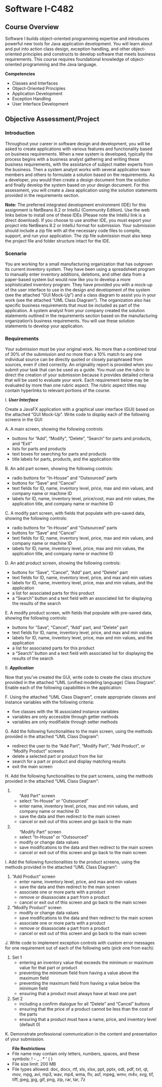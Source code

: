 # Software I-C482

## Course Overview
<p>Software I builds object-oriented programming expertise and introduces powerful new tools for Java application development. 
You will learn about and put into action class design, exception handling, and other object-oriented principles 
and constructs to develop software that meets business requirements. This course requires foundational knowledge of object-oriented programming and the Java language.</p>

<b>Competencies</b>
<ul>
<li>Classes and Interfaces</li>
<li>Object-Oriented Principles</li>
<li>Application Development</li>
<li>Exception Handling</li>
<li>User Interface Development</li>
</ul>

## Objective Assessment/Project
### Introduction
<p>Throughout your career in software design and development, you will be asked to create applications with various features and functionality based on business requirements. 
When a new system is developed, typically the process begins with a business analyst gathering and writing these business requirements, 
with the assistance of subject matter experts from the business. Then a system analyst works with several application team members and others to formulate a solution 
based on the requirements. As a developer, you would then create a design document from the solution and finally develop the system based on your design document. 
For this assessment, you will create a Java application using the solution statements provided in the requirements section.</p>
<p><b>Note:</b> The preferred integrated development environment (IDE) for this assignment is NetBeans 8.2 or IntelliJ (Community Edition). 
Use the web links below to install one of these IDEs (Please note the IntelliJ link is a direct download). If you choose to use another IDE, 
you must export your project into NetBeans 8.2 or IntelliJ format for submission.
Your submission should include a zip file with all the necessary code files to compile, support, and run your application. The zip file submission must also keep 
the project file and folder structure intact for the IDE.
</p>

### Scenario
<p>You are working for a small manufacturing organization that has outgrown its current inventory system. 
They have been using a spreadsheet program to manually enter inventory additions, deletions, and other data from a paper-based system but would now 
like you to develop a more sophisticated inventory program. They have provided you with a mock-up of the user interface to use in the design and development 
of the system (see the attached “GUI Mock-Up”) and a class diagram to assist you in your work (see the attached “UML Class Diagram”). 
The organization also has specific business requirements that must be included as part of the application. A system analyst from your company created the solution 
statements outlined in the requirements section based on the manufacturing organization’s business requirements. You will use these solution statements to develop your 
application.
</p>

### Requirements
<p>Your submission must be your original work. No more than a combined total of 30% of the submission and no more than a 10% match to any one individual source 
can be directly quoted or closely paraphrased from sources, even if cited correctly. An originality report is provided when you submit your task that can be used as a guide. 
You must use the rubric to direct the creation of your submission because it provides detailed criteria that will be used to evaluate your work. 
Each requirement below may be evaluated by more than one rubric aspect. The rubric aspect titles may contain hyperlinks to relevant portions of the course.
</p>
I. <b><i>User Interface</i></b>
<p>Create a JavaFX application with a graphical user interface (GUI) based on the attached “GUI Mock-Up”. Write code to display each  of the following screens in the GUI: </p>
A. A main screen, showing the following controls:
<ul>
<li>buttons for “Add”, “Modify”, “Delete”, “Search” for parts and products, and “Exit”</li>
<li>lists for parts and products</li>
<li>text boxes for searching for parts and products</li>
<li>title labels for parts, products, and the application title</li>
</ul>

B. An add part screen, showing the following controls:
<ul>
<li>radio buttons for “In-House” and “Outsourced” parts</li>
<li>buttons for “Save” and “Cancel”</li>
<li>text fields for ID, name, inventory level, price, max and min values, and company name or machine ID</li>
<li>labels for ID, name, inventory level, price/cost, max and min values, the application title, and company name or machine ID</li>
</ul>

C. A modify part screen, with fields that populate with pre-saved data, showing the following controls:
<ul>
<li>radio buttons for “In-House” and “Outsourced” parts</li>
<li>buttons for “Save” and “Cancel”</li>
<li>text fields for ID, name, inventory level, price, max and min values, and company name or machine ID</li>
<li>labels for ID, name, inventory level, price, max and min values, the application title, and company name or machine ID</li>
</ul>

D. An add product screen, showing the following controls:
<ul>
<li>buttons for “Save”, “Cancel”, “Add” part, and “Delete” part</li>
<li>text fields for ID, name, inventory level, price, and max and min values</li>
<li>labels for ID, name, inventory level, price, max and min values, and the application</li>
<li>a list for associated parts for this product</li>
<li>a “Search” button and a text field with an associated list for displaying the results of the search</li>
</ul>

E.  A modify product screen, with fields that populate with pre-saved data, showing the following controls:
<ul>
<li>buttons for “Save”, “Cancel”, “Add” part, and “Delete” part</li>
<li>text fields for ID, name, inventory level, price, and max and min values</li>
<li>labels for ID, name, inventory level, price, max and min values, and the application</li>
<li>a list for associated parts for this product</li>
<li>a “Search” button and a text field with associated list for displaying the results of the search</li>
</ul>

II. <b><i>Application</i></b>
<p>Now that you’ve created the GUI, write code to create the class structure provided in the attached “UML (unified modeling language) Class Diagram”. 
Enable each  of the following capabilities in the application:</p>
F.  Using the attached “UML Class Diagram”, create appropriate classes and instance variables with the following criteria:
<ul>
<li>five classes with the 16 associated instance variables</li>
<li>variables are only accessible through getter methods</li>
<li>variables are only modifiable through setter methods</li>
</ul>

G. Add the following functionalities to the main screen, using the methods provided in the attached “UML Class Diagram”:
<ul>
<li>redirect the user to the “Add Part”, “Modify Part”, “Add Product”, or “Modify Product” screens</li>
<li>delete a selected part or product from the list</li>
<li>search for a part or product and display matching results</li>
<li>exit the main screen</li>
</ul>

H.  Add the following functionalities to the part screens, using the methods provided in the attached “UML Class Diagram”:
<ol>
<li>
<ul>
“Add Part” screen
<li>select “In-House” or “Outsourced”</li>
<li>enter name, inventory level, price, max and min values, and company name or machine ID</li>
<li>save the data and then redirect to the main screen</li>
<li>cancel or exit out of this screen and go back to the main </li>
</ul>
</li>
<li>
<ul>
“Modify Part” screen
<li>select “In-House” or “Outsourced”</li>
<li>modify or change data values</li>
<li>save modifications to the data and then redirect to the main screen</li>
<li>cancel or exit out of this screen and go back to the main screen</li>
</ul>
</li>
</ol>

I.  Add the following functionalities to the product screens, using the methods provided in the attached “UML Class Diagram”:
<ol>
<li>
“Add Product” screen
<ul>
<li>enter name, inventory level, price, and max and min values</li>
<li>save the data and then redirect to the main screen</li>
<li>associate one or more parts with a product</li>
<li>remove or disassociate a part from a product</li>
<li>cancel or exit out of this screen and go back to the main screen</li>
</ul>
</li>
<li>
“Modify Product” screen
<ul>
<li>modify or change data values</li>
<li>save modifications to the data and then redirect to the main screen</li>
<li>associate one or more parts with a product</li>
<li>remove or disassociate a part from a product</li>
<li>cancel or exit out of this screen and go back to the main screen</li>
</ul>
</li>
</ol>

J.  Write code to implement exception controls with custom error messages for one requirement out of each of the following sets (pick one from each):
<ol>
<li>
Set 1
<ul>
<li>entering an inventory value that exceeds the minimum or maximum value for that part or product</li>
<li>preventing the minimum field from having a value above the maximum field</li>
<li>preventing the maximum field from having a value below the minimum field</li>
<li>ensuring that a product must always have at least one part</li>
</ul>
</li>
<li>
Set 2
<ul>
<li>including a confirm dialogue for all “Delete” and “Cancel” buttons</li>
<li>ensuring that the price of a product cannot be less than the cost of the parts</li>
<li>ensuring that a product must have a name, price, and inventory level (default 0)</li>
</ul>
</li>
</ol>

K.  Demonstrate professional communication in the content and presentation of your submission.

<ul>
<b>File Restrictions</b>
<li>File name may contain only letters, numbers, spaces, and these symbols: ! - _ . * ' ( )</li>
<li>File size limit: 200 MB</li>
<li>File types allowed: doc, docx, rtf, xls, xlsx, ppt, pptx, odt, pdf, txt, qt, mov, mpg, avi, mp3, wav, mp4, wma, flv, asf, mpeg, wmv, m4v, svg, tif, tiff, 
jpeg, jpg, gif, png, zip, rar, tar, 7z
</li>
</u>
